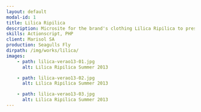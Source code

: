 ```yaml
---
layout: default
modal-id: 1
title: Lilica Ripilica
description: Microsite for the brand's clothing Lilica Ripilica to present their season collection.
skills: Actionscript, PHP
client: Marisol SA
production: Seagulls Fly
dirpath: /img/works/lilica/
images:
    - path: lilica-verao13-01.jpg
      alt: Lilica Ripilica Summer 2013

    - path: lilica-verao13-02.jpg
      alt: Lilica Ripilica Summer 2013

    - path: lilica-verao13-03.jpg
      alt: Lilica Ripilica Summer 2013
---
```

